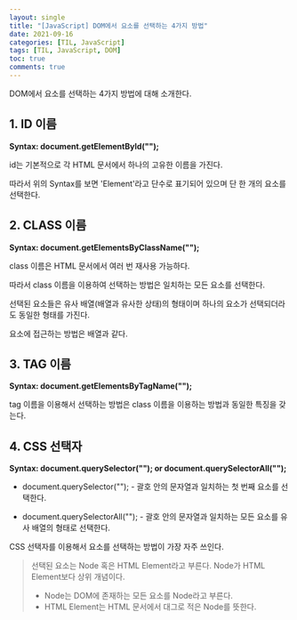 ```yaml
---
layout: single
title: "[JavaScript] DOM에서 요소를 선택하는 4가지 방법"
date: 2021-09-16
categories: [TIL, JavaScript]
tags: [TIL, JavaScript, DOM]
toc: true
comments: true
---
```



DOM에서 요소를 선택하는 4가지 방법에 대해 소개한다.

## 1. ID 이름
**Syntax: document.getElementById("");**

id는 기본적으로 각 HTML 문서에서 하나의 고유한 이름을 가진다. 

따라서 위의 Syntax를 보면 'Element'라고 단수로 표기되어 있으며 단 한 개의 요소를 선택한다.


## 2. CLASS 이름
**Syntax: document.getElementsByClassName("");**

class 이름은 HTML 문서에서 여러 번 재사용 가능하다.

따라서 class 이름을 이용하여 선택하는 방법은 일치하는 모든 요소를 선택한다.

선택된 요소들은 유사 배열(배열과 유사한 상태)의 형태이며 하나의 요소가 선택되더라도 동일한 형태를 가진다. 

요소에 접근하는 방법은 배열과 같다. 


## 3. TAG 이름
**Syntax: document.getElementsByTagName("");**

tag 이름을 이용해서 선택하는 방법은 class 이름을 이용하는 방법과 동일한 특징을 갖는다.


## 4. CSS 선택자
**Syntax: document.querySelector(""); or document.querySelectorAll("");**

- document.querySelector(""); - 괄호 안의 문자열과 일치하는 첫 번째 요소를 선택한다.

- document.querySelectorAll(""); - 괄호 안의 문자열과 일치하는 모든 요소를 유사 배열의 형태로 선택한다. 

CSS 선택자를 이용해서 요소를 선택하는 방법이 가장 자주 쓰인다.


> 선택된 요소는 Node 혹은 HTML Element라고 부른다. Node가 HTML Element보다 상위 개념이다.
> - Node는 DOM에 존재하는 모든 요소를 Node라고 부른다.
> - HTML Element는 HTML 문서에서 대그로 적은 Node를 뜻한다.
